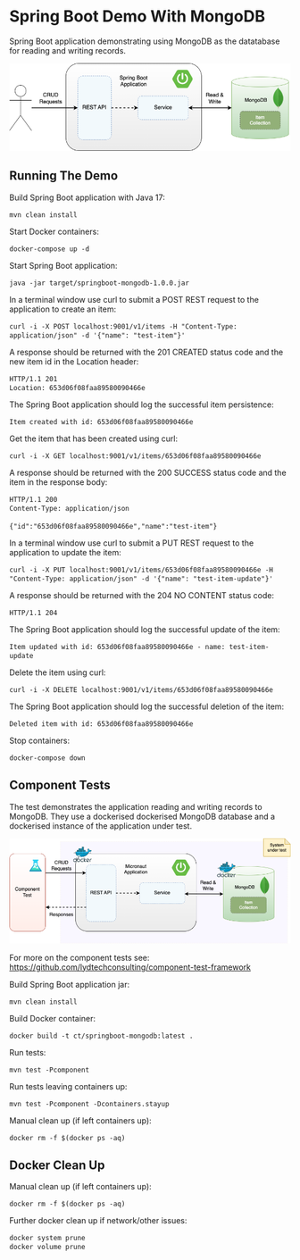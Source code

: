 # Spring Boot Demo With MongoDB

Spring Boot application demonstrating using MongoDB as the datatabase for reading and writing records.

![Spring Boot application with MongoDB database](springboot-mongodb.png)

## Running The Demo

Build Spring Boot application with Java 17:
```
mvn clean install
```

Start Docker containers:
```
docker-compose up -d
```

Start Spring Boot application:
```
java -jar target/springboot-mongodb-1.0.0.jar
```

In a terminal window use curl to submit a POST REST request to the application to create an item:
```
curl -i -X POST localhost:9001/v1/items -H "Content-Type: application/json" -d '{"name": "test-item"}'
```

A response should be returned with the 201 CREATED status code and the new item id in the Location header:
```
HTTP/1.1 201 
Location: 653d06f08faa89580090466e
```

The Spring Boot application should log the successful item persistence:
```
Item created with id: 653d06f08faa89580090466e
```

Get the item that has been created using curl:
```
curl -i -X GET localhost:9001/v1/items/653d06f08faa89580090466e
```

A response should be returned with the 200 SUCCESS status code and the item in the response body:
```
HTTP/1.1 200 
Content-Type: application/json

{"id":"653d06f08faa89580090466e","name":"test-item"}
```

In a terminal window use curl to submit a PUT REST request to the application to update the item:
```
curl -i -X PUT localhost:9001/v1/items/653d06f08faa89580090466e -H "Content-Type: application/json" -d '{"name": "test-item-update"}'
```

A response should be returned with the 204 NO CONTENT status code:
```
HTTP/1.1 204 
```

The Spring Boot application should log the successful update of the item:
```
Item updated with id: 653d06f08faa89580090466e - name: test-item-update
```

Delete the item using curl:
```
curl -i -X DELETE localhost:9001/v1/items/653d06f08faa89580090466e
```

The Spring Boot application should log the successful deletion of the item:
```
Deleted item with id: 653d06f08faa89580090466e
```

Stop containers:
```
docker-compose down
```

## Component Tests

The test demonstrates the application reading and writing records to MongoDB.  They use a dockerised dockerised MongoDB database and a dockerised instance of the application under test.

![Component testing the Spring Boot application](springboot-mongodb-component-test.png)

For more on the component tests see: https://github.com/lydtechconsulting/component-test-framework

Build Spring Boot application jar:
```
mvn clean install
```

Build Docker container:
```
docker build -t ct/springboot-mongodb:latest .
```

Run tests:
```
mvn test -Pcomponent
```

Run tests leaving containers up:
```
mvn test -Pcomponent -Dcontainers.stayup
```

Manual clean up (if left containers up):
```
docker rm -f $(docker ps -aq)
```

## Docker Clean Up

Manual clean up (if left containers up):
```
docker rm -f $(docker ps -aq)
```

Further docker clean up if network/other issues:
```
docker system prune
docker volume prune
```
